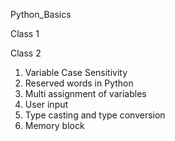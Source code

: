 Python_Basics

Class 1


Class 2
1. Variable Case Sensitivity
2. Reserved words in Python
3. Multi assignment of variables
4. User input
5. Type casting and type conversion
6. Memory block
